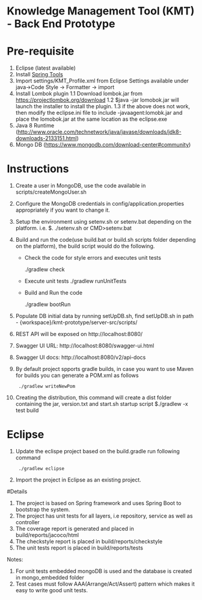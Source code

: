 # Knowledge Management Tool (KMT) - Back End Prototype

# Pre-requisite 

1. Eclipse (latest available)
2. Install [Spring Tools ](https://marketplace.eclipse.org/content/spring-tools-aka-spring-ide-and-spring-tool-suite)
3. Import settings/KMT_Profile.xml from Eclipse Settings available under java->Code Style -> Formatter -> import
4. Install Lombok plugin 
	1.1 Download lombok.jar from https://projectlombok.org/download
	1.2 $java -jar lomobok.jar will launch the installer to install the plugin.
	1.3 if the above does not work, then modify the eclipse.ini file to include -javaagent:lomobk.jar and place the lomobok.jar at the same location as the eclipse.exe
5. Java 8 Runtime (http://www.oracle.com/technetwork/java/javase/downloads/jdk8-downloads-2133151.html)
6. Mongo DB (https://www.mongodb.com/download-center#community)

# Instructions

1. Create a user in MongoDB, use the code available in scripts/createMongoUser.sh
2. Configure the MongoDB credentials in config/application.properties appropriately if you want to change it.
3. Setup the environment using setenv.sh or setenv.bat depending on the platform. i.e. $. ./setenv.sh or CMD>setenv.bat
4. Build and run the code(use build.bat or build.sh scripts folder depending on the platform), the build script would do the following.
    * Check the code for style errors and executes unit tests

        ./gradlew check
 

    * Execute unit tests
       ./gradlew runUnitTests
    * Build and Run the code

        ./gradlew bootRun

5. Populate DB initial data by running setUpDB.sh, find setUpDB.sh in path - {workspace}/kmt-prototype/server-src/scripts/

5. REST API will be exposed on http://localhost:8080/
        
6. Swagger UI URL: http://localhost:8080/swagger-ui.html

7. Swagger UI docs: http://localhost:8080/v2/api-docs
   
8. By default project spports gradle builds, in case you want to use Maven for builds you can generate a POM.xml as follows

        ./gradlew writeNewPom

9. Creating the distribution, this command will create a dist folder containing the jar, version.txt and start.sh startup script
	$./gradlew -x test build

# Eclipse

1. Update the eclispe project based on the build.gradle run following command

        ./gradlew eclipse

2. Import the project in Eclipse as an existing project.

#Details
1. The project is based on Spring framework and uses Spring Boot to bootstrap the system.
2. The project has unit tests for all layers, i.e repository, service as well as controller
3. The coverage report is generated and placed in  build/reports/jacoco/html
4. The checkstyle report is placed in build/reports/checkstyle
5. The unit tests report is placed in build/reports/tests

Notes: 

1. For unit tests embedded mongoDB is used and the database is created in mongo_embedded folder
2. Test cases must follow AAA(Arrange/Act/Assert) pattern which makes it easy to write good unit tests.




